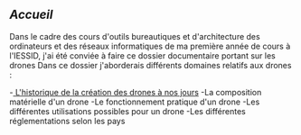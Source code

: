 ## ***Accueil***

Dans le cadre des cours d'outils bureautiques et d'architecture des ordinateurs et des réseaux informatiques de ma première année de cours à l'IESSID, j'ai été conviée à faire ce dossier documentaire portant sur les drones
Dans ce dossier j'aborderais différents domaines relatifs aux drones :


-<a href="historique.html"> L'historique de la création des drones à nos jours</a>
-La composition matérielle d'un drone
-Le fonctionnement pratique d'un drone
-Les différentes utilisations possibles pour un drone
-Les différentes réglementations selon les pays
